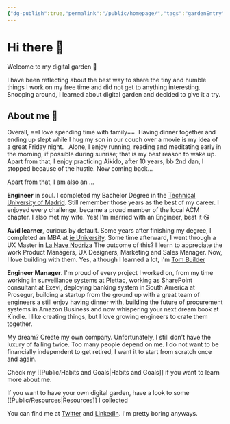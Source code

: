 ```yaml
---
{"dg-publish":true,"permalink":"/public/homepage/","tags":"gardenEntry"}
---
```



# Hi there 👋

Welcome to my digital garden 🌱

I have been reflecting about the best way to share the tiny and humble things I work on my free time and did not get to anything interesting.  Snooping around, I learned about digital garden and decided to give it a try. 

## About me 🙋

Overall, ==I love spending time with family==. Having dinner together and ending up slept while I hug my son in our couch over a movie is my idea of a great Friday night. 
 
Alone, I enjoy running, reading and meditating early in the morning, if possible during sunrise; that is my best reason to wake up. Apart from that, I enjoy practicing Aikido, after 10 years, bb 2nd dan, I stopped because of the hustle. Now coming back...

Apart from that, I am also an ...

**Engineer** in soul. I completed my Bachelor Degree in the [Technical University of Madrid](https://www.fi.upm.es/).  Still remember those years as the best of my career. I enjoyed every challenge, became a proud member of the local ACM chapter.  I also met my wife. Yes! I'm married with an Engineer, beat it 😘

**Avid learner**, curious by default. Some years after finishing my degree, I completed an MBA at [ie University](https://www.ie.edu/).  Some time afterward, I went through a UX Master in [La Nave Nodriza](https://lanavenodriza.com/) The outcome of this? I learn to appreciate the work Product Managers, UX Designers, Marketing and Sales Manager. Now, I love building with them. Yes, although I learned a lot, I'm [Tom Builder](https://en.wikipedia.org/wiki/The_Pillars_of_the_Earth)

**Engineer Manager**. I'm proud of every project I worked on, from my time working in surveillance systems at Plettac, working as SharePoint consultant at Exevi,  deploying banking system in South America at Prosegur, building a startup from the ground up with a great team of engineers a still enjoy having dinner with, building the future of procurement systems in Amazon Business and now whispering your next dream book at Kindle.  I like creating things, but I love  growing engineers to crate them together. 

My dream?  Create my own company. Unfortunately, I still don't have the luxury of failing twice. Too many people depend on me.  I do not want to be financially independent to get retired, I want it to start from scratch once and again. 

Check my [[Public/Habits and Goals\|Habits and Goals]] if you want to learn more about me.  

If you want to have your own digital garden, have a look to some [[Public/Resources\|Resources]] I collected

You can find me at [Twitter](https://twitter.com/jleivaizq) and [LinkedIn](https://www.linkedin.com/in/jleivaizq/).  I'm pretty boring anyways.